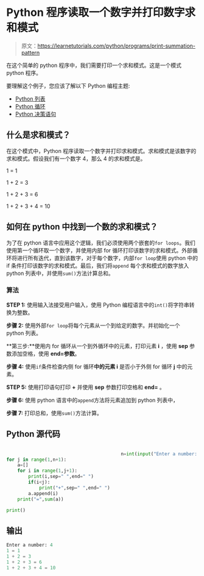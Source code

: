 # Python 程序读取一个数字并打印数字求和模式

> 原文：<https://learnetutorials.com/python/programs/print-summation-pattern>

在这个简单的 python 程序中，我们需要打印一个求和模式。这是一个模式 python 程序。

要理解这个例子，您应该了解以下 Python 编程主题:

*   [Python 列表](../../python/python-lists "Python list")
*   [Python 循环](../../python/python-loop-tutorials "Loops in Python")
*   [Python 决策语句](../../python/decision-making-statements "Python decision making statements")

## 什么是求和模式？

在这个模式中，Python 程序读取一个数字并打印求和模式。求和模式是该数字的求和模式。假设我们有一个数字 4，那么 4 的求和模式是。

1 = 1

1 + 2 = 3

1 + 2 + 3 = 6

1 + 2 + 3 + 4 = 10

## 如何在 python 中找到一个数的求和模式？

为了在 python 语言中应用这个逻辑，我们必须使用两个嵌套的`for loops`。我们使用第一个循环取一个数字，并使用内部 for 循环打印该数字的求和模式。外部循环将进行所有迭代，直到该数字，对于每个数字，内部`for loop`使用 python 中的 if 条件打印该数字的求和模式。最后，我们将`append` 每个求和模式的数字放入 python 列表中，并使用`sum()`方法计算总和。

### 算法

**STEP 1:** 使用输入法接受用户输入，使用 Python 编程语言中的`int()`将字符串转换为整数。

**步骤 2:** 使用外部`for loop`将每个元素从一个到给定的数字。并初始化一个 python 列表。

**第三步:**使用内 for 循环从一个到外循环中的元素，打印元素 **i** ，使用 **sep** 参数添加空格，使用 **end=参数**。

**步骤 4:** 使用`if`条件检查内侧 for 循环**中的元素 i** 是否小于外侧 for 循环 **j** 中的元素。

**STEP 5:** 使用打印语句打印 **+** 并使用 **sep** 参数打印空格和 **end=** 。

**步骤 6:** 使用 python 语言中的`append`方法将元素追加到 python 列表中，

**步骤 7:** 打印总和，使用`sum()`方法计算。

## Python 源代码

```py

                                          n=int(input("Enter a number: "))
for j in range(1,n+1):
    a=[]
    for i in range(1,j+1):
        print(i,sep=" ",end=" ")
        if(i<j):
            print("+",sep=" ",end=" ")
        a.append(i)
    print("=",sum(a))

print()

```

## 输出

```py
Enter a number: 4
1 = 1
1 + 2 = 3
1 + 2 + 3 = 6
1 + 2 + 3 + 4 = 10
```